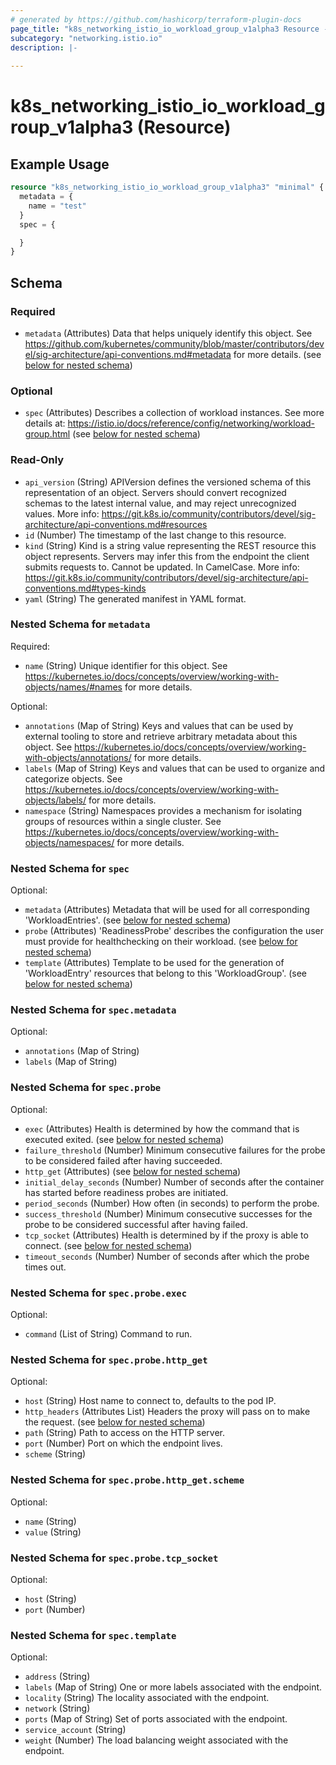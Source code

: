 ```yaml
---
# generated by https://github.com/hashicorp/terraform-plugin-docs
page_title: "k8s_networking_istio_io_workload_group_v1alpha3 Resource - terraform-provider-k8s"
subcategory: "networking.istio.io"
description: |-
  
---
```


# k8s_networking_istio_io_workload_group_v1alpha3 (Resource)



## Example Usage

```terraform
resource "k8s_networking_istio_io_workload_group_v1alpha3" "minimal" {
  metadata = {
    name = "test"
  }
  spec = {

  }
}
```

<!-- schema generated by tfplugindocs -->
## Schema

### Required

- `metadata` (Attributes) Data that helps uniquely identify this object. See https://github.com/kubernetes/community/blob/master/contributors/devel/sig-architecture/api-conventions.md#metadata for more details. (see [below for nested schema](#nestedatt--metadata))

### Optional

- `spec` (Attributes) Describes a collection of workload instances. See more details at: https://istio.io/docs/reference/config/networking/workload-group.html (see [below for nested schema](#nestedatt--spec))

### Read-Only

- `api_version` (String) APIVersion defines the versioned schema of this representation of an object. Servers should convert recognized schemas to the latest internal value, and may reject unrecognized values. More info: https://git.k8s.io/community/contributors/devel/sig-architecture/api-conventions.md#resources
- `id` (Number) The timestamp of the last change to this resource.
- `kind` (String) Kind is a string value representing the REST resource this object represents. Servers may infer this from the endpoint the client submits requests to. Cannot be updated. In CamelCase. More info: https://git.k8s.io/community/contributors/devel/sig-architecture/api-conventions.md#types-kinds
- `yaml` (String) The generated manifest in YAML format.

<a id="nestedatt--metadata"></a>
### Nested Schema for `metadata`

Required:

- `name` (String) Unique identifier for this object. See https://kubernetes.io/docs/concepts/overview/working-with-objects/names/#names for more details.

Optional:

- `annotations` (Map of String) Keys and values that can be used by external tooling to store and retrieve arbitrary metadata about this object. See https://kubernetes.io/docs/concepts/overview/working-with-objects/annotations/ for more details.
- `labels` (Map of String) Keys and values that can be used to organize and categorize objects. See https://kubernetes.io/docs/concepts/overview/working-with-objects/labels/ for more details.
- `namespace` (String) Namespaces provides a mechanism for isolating groups of resources within a single cluster. See https://kubernetes.io/docs/concepts/overview/working-with-objects/namespaces/ for more details.


<a id="nestedatt--spec"></a>
### Nested Schema for `spec`

Optional:

- `metadata` (Attributes) Metadata that will be used for all corresponding 'WorkloadEntries'. (see [below for nested schema](#nestedatt--spec--metadata))
- `probe` (Attributes) 'ReadinessProbe' describes the configuration the user must provide for healthchecking on their workload. (see [below for nested schema](#nestedatt--spec--probe))
- `template` (Attributes) Template to be used for the generation of 'WorkloadEntry' resources that belong to this 'WorkloadGroup'. (see [below for nested schema](#nestedatt--spec--template))

<a id="nestedatt--spec--metadata"></a>
### Nested Schema for `spec.metadata`

Optional:

- `annotations` (Map of String)
- `labels` (Map of String)


<a id="nestedatt--spec--probe"></a>
### Nested Schema for `spec.probe`

Optional:

- `exec` (Attributes) Health is determined by how the command that is executed exited. (see [below for nested schema](#nestedatt--spec--probe--exec))
- `failure_threshold` (Number) Minimum consecutive failures for the probe to be considered failed after having succeeded.
- `http_get` (Attributes) (see [below for nested schema](#nestedatt--spec--probe--http_get))
- `initial_delay_seconds` (Number) Number of seconds after the container has started before readiness probes are initiated.
- `period_seconds` (Number) How often (in seconds) to perform the probe.
- `success_threshold` (Number) Minimum consecutive successes for the probe to be considered successful after having failed.
- `tcp_socket` (Attributes) Health is determined by if the proxy is able to connect. (see [below for nested schema](#nestedatt--spec--probe--tcp_socket))
- `timeout_seconds` (Number) Number of seconds after which the probe times out.

<a id="nestedatt--spec--probe--exec"></a>
### Nested Schema for `spec.probe.exec`

Optional:

- `command` (List of String) Command to run.


<a id="nestedatt--spec--probe--http_get"></a>
### Nested Schema for `spec.probe.http_get`

Optional:

- `host` (String) Host name to connect to, defaults to the pod IP.
- `http_headers` (Attributes List) Headers the proxy will pass on to make the request. (see [below for nested schema](#nestedatt--spec--probe--http_get--http_headers))
- `path` (String) Path to access on the HTTP server.
- `port` (Number) Port on which the endpoint lives.
- `scheme` (String)

<a id="nestedatt--spec--probe--http_get--http_headers"></a>
### Nested Schema for `spec.probe.http_get.scheme`

Optional:

- `name` (String)
- `value` (String)



<a id="nestedatt--spec--probe--tcp_socket"></a>
### Nested Schema for `spec.probe.tcp_socket`

Optional:

- `host` (String)
- `port` (Number)



<a id="nestedatt--spec--template"></a>
### Nested Schema for `spec.template`

Optional:

- `address` (String)
- `labels` (Map of String) One or more labels associated with the endpoint.
- `locality` (String) The locality associated with the endpoint.
- `network` (String)
- `ports` (Map of String) Set of ports associated with the endpoint.
- `service_account` (String)
- `weight` (Number) The load balancing weight associated with the endpoint.


